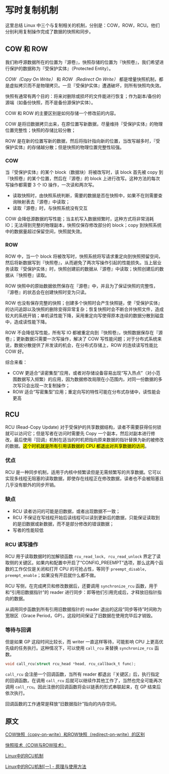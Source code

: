 # 写时复制机制

这里总结 Linux 中三个与复制相关的机制，分别是：COW，ROW，RCU。他们分别利用复制操作完成了数据的快照和同步。

## COW 和 ROW

我们称呼源数据所在的位置为『源卷』，快照存储的位置为『快照卷』，我们希望进行保护的数据称为『受保护实体』（Protected Entity）。

*COW（Copy On Write）* 和 *ROW（Redirect On Write）* 都是增量快照机制，都是虚拟拷贝而不是物理拷贝。一旦『受保护实体』遭遇破坏，则所有快照均失效。

快照有通常有两个目的：将来对删除或损坏的文件能进行恢复；作为副本/备份的源端（如备份快照，而不是备份源保护实体）。

COW 和 ROW 的主要区别是如何存储一个修改前的内容。

COW 是将旧数据拷贝出来，在原位置写新数据，尽量维持『受保护实体』的物理位置完整性；快照的存储比较分散；

ROW 是在新的位置写新的数据，然后将指针指向新的位置，当改写越多时，『受保护实体』的存储越分散；但是快照的物理位置完整性较强。

### COW

当『受保护实体』的某个 block（数据块）将被改写时，该 block 首先被 copy 到『快照卷』的某个位置，然后在『源卷』的 block 上进行改写。这种方法的每次写操作都需要 3 个 IO 操作，一次读和两次写。

- 读取快照时，由快照系统判断，需要的数据是否在快照中，如果不在则需要查询映射表去『源卷』中读取；
- 读取『源卷』时，与快照系统没有交互

COW 会降低源数据的写性能；当主机写入数据频繁时，这种方式将非常消耗 IO；无法得到完整的物理副本，快照仅保存修改部分的 block；copy 到快照系统中的数据量超过保留空间，快照就失效。

### ROW

ROW 中，当一个 block 将被改写时，快照系统将写请求重定向到快照预留空间，然后将新数据写到『快照卷』，从而避免了两次写操作引起的性能损失。当上层业务读取『受保护实体』时，快照创建前的数据从『源卷』中读取；快照创建后的数据从『快照卷』读取。

ROW 快照中的原始数据依然保存在『源卷』中，并且为了保证快照的完整性，『源卷』的状态会在创建快照时变为只读。

ROW 也没有保存完整的快照；创建多个快照时会产生快照链，使『受保护实体』的访问追踪以及快照的删除变得异常复杂；恢复快照时会不断合并快照文件，造成较大的系统开销；单机读性能下降，采用重定向写使得原本连续的数据分散到磁盘中，造成读性能下降。

ROW 不会降低写性能，所有写 IO 都被重定向到『快照卷』，快照数据保存在『源卷』；更新数据只需要一次写操作，解决了 COW 写性能问题；对于分布式系统来说，数据分散提供了并发读的机会，在分布式存储上，ROW 的连续读写性能比 COW 好。

综合来看：

- COW 更适合“读密集型”应用，或者对存储设备容易出现“写入热点”（对小范围数据写入频繁）的应用，因为数据修改局限在小范围内，对同一份数据的多次写只会出现一次复制操作；
- ROW 适合“写密集型”应用；重定向写的特性可能在分布式存储中，读性能会更高

## RCU

RCU (Read-Copy Update) 对于受保护的共享数据结构，读者不需要获得任何锁就可以访问它；但是写者在访问时需要先 Copy 一个副本，然后对副本进行修改，最后使用『回调』机制在适当的时机把指向原来数据的指针替换为新的被修改的数据。<mark>这个时机就是所有引用该数据的 CPU 都退出对共享数据的访问</mark>。

### 优点
RCU 是一种同步机制，适用于内核中频繁读但是无需频繁写的共享数据。它可以实现多线程无阻塞的读取数据，即使存在线程正在修改数据，读者也不会被阻塞且几乎没有额外的同步开销。

### 缺点
- RCU 读者访问的可能是旧数据，或者出现数据不一致；
- RCU 不保证在写线程开始后读线程可以读到更新后的数据，只能保证读取到的是旧数据或新数据，而不是部分修改的错误数据；
- 写者的性能较低

### RCU 读写操作
RCU 用于读取数据时的加解锁函数 `rcu_read_lock, rcu_read_unlock` 界定了读取侧的关键区。如果内和配置中开启了“CONFIG_PREEMPT”选项，那么这两个函数的工作仅仅是关闭和打开 CPU 的可抢占性，等同于 `preempt_disable, preempt_enable`；如果没有开启就什么都不做。

RCU 写侧，在完成拷贝和修改数据后，还要调用 `synchronize_rcu` 函数，用于和“引用旧数据指针”的 reader 进行同步：即等他们引用完成后，才释放旧指针指向的数据。

从调用同步函数到所有引用旧数据指针的 reader 退出的这段“同步等待”时间称为宽限区（Grace Period，GP）。这段时间保证了旧数据在使用完毕后才销毁。

### 等待与回调

但是如果 GP 这段时间比较长，而 writer 一直这样等待，可能影响 CPU 上更高优先级的任务执行。这种情况下，可以使用 `call_rcu` 来替换 `synchronize_rcu` 函数。

```C
void call_rcu(struct rcu_head *head, rcu_callback_t func);
```

`call_rcu` 会注册一个回调函数，当所有 reader 都退出『关键区』后，执行指定的回调函数。在调用 `call_rcu` 后就可以继续作其他工作了，当然也完全可能再次调用 `call_rcu`。因此注册的回调函数将会以链表的形式串联起来，在 GP 结束后依次执行。

回调函数的工作通常是释放“旧数据指针”指向的内存空间。

## 原文

[COW快照（copy-on-write）和ROW快照（redirect-on-write）的区别](https://blog.csdn.net/nirendao/article/details/79167842)

[快照技术（COW与ROW技术）](https://blog.csdn.net/qq_34474071/article/details/125199163)

[Linux中的RCU机制](https://zhuanlan.zhihu.com/p/595030489)

[Linux中的RCU机制[一] - 原理与使用方法](https://zhuanlan.zhihu.com/p/89439043)
